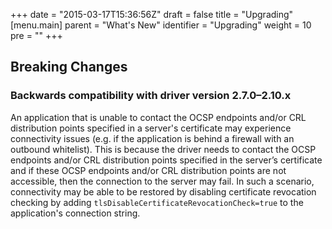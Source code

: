 +++
date = "2015-03-17T15:36:56Z"
draft = false
title = "Upgrading"
[menu.main]
  parent = "What's New"
  identifier = "Upgrading"
  weight = 10
  pre = "<i class='fa'></i>"
+++

## Breaking Changes

### Backwards compatibility with driver version 2.7.0–2.10.x
An application that is unable to contact the OCSP endpoints and/or CRL
distribution points specified in a server's certificate may experience
connectivity issues (e.g. if the application is behind a firewall with
an outbound whitelist). This is because the driver needs to contact
the OCSP endpoints and/or CRL distribution points specified in the
server’s certificate and if these OCSP endpoints and/or CRL
distribution points are not accessible, then the connection to the
server may fail. In such a scenario, connectivity may be able to be
restored by disabling certificate revocation checking by adding
`tlsDisableCertificateRevocationCheck=true` to the application's connection
string.
